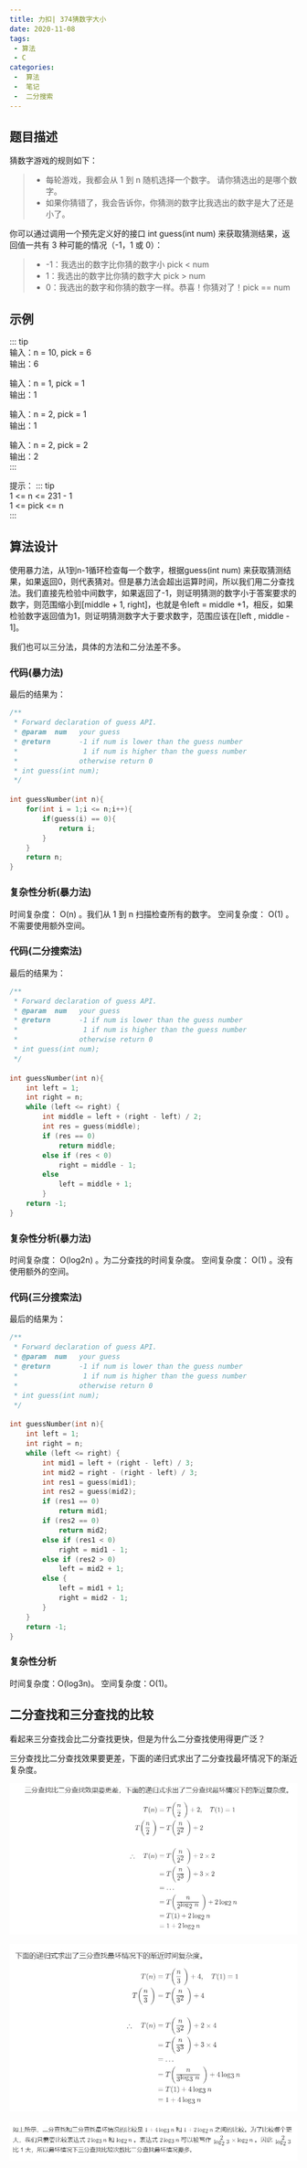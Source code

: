 ```yaml
---
title: 力扣| 374猜数字大小
date: 2020-11-08
tags:
 - 算法
 - C
categories:
 -  算法
 -  笔记
 -  二分搜索
---
```



## 题目描述
猜数字游戏的规则如下：
> + 每轮游戏，我都会从 1 到 n 随机选择一个数字。 请你猜选出的是哪个数字。  
> + 如果你猜错了，我会告诉你，你猜测的数字比我选出的数字是大了还是小了。

你可以通过调用一个预先定义好的接口 int guess(int num) 来获取猜测结果，返回值一共有 3 种可能的情况（-1，1 或 0）：
> + -1：我选出的数字比你猜的数字小 pick < num  
> + 1：我选出的数字比你猜的数字大 pick > num  
> + 0：我选出的数字和你猜的数字一样。恭喜！你猜对了！pick == num  

## 示例
::: tip      
输入：n = 10, pick = 6    
输出：6   

输入：n = 1, pick = 1  
输出：1   

输入：n = 2, pick = 1  
输出：1  

输入：n = 2, pick = 2  
输出：2  
:::

提示：
::: tip  
1 <= n <= 231 - 1  
1 <= pick <= n  
:::

## 算法设计
使用暴力法，从1到n-1循环检查每一个数字，根据guess(int num) 来获取猜测结果，如果返回0，则代表猜对。但是暴力法会超出运算时间，所以我们用二分查找法。我们直接先检验中间数字，如果返回了-1，则证明猜测的数字小于答案要求的数字，则范围缩小到[middle + 1, right]，也就是令left = middle +1，相反，如果检验数字返回值为1，则证明猜测数字大于要求数字，范围应该在[left , middle - 1]。

我们也可以三分法，具体的方法和二分法差不多。

### 代码(暴力法)
最后的结果为：
```c
/** 
 * Forward declaration of guess API.
 * @param  num   your guess
 * @return 	     -1 if num is lower than the guess number
 *			      1 if num is higher than the guess number
 *               otherwise return 0
 * int guess(int num);
 */

int guessNumber(int n){
	for(int i = 1;i <= n;i++){
        if(guess(i) == 0){
            return i;
        }
    }
    return n;
}
```

### 复杂性分析(暴力法)
时间复杂度： O(n) 。我们从 1 到 n 扫描检查所有的数字。
空间复杂度： O(1) 。不需要使用额外空间。


### 代码(二分搜索法)
最后的结果为：
```c
/** 
 * Forward declaration of guess API.
 * @param  num   your guess
 * @return 	     -1 if num is lower than the guess number
 *			      1 if num is higher than the guess number
 *               otherwise return 0
 * int guess(int num);
 */

int guessNumber(int n){
    int left = 1;
    int right = n;
    while (left <= right) {
        int middle = left + (right - left) / 2;
        int res = guess(middle);
        if (res == 0)
            return middle;
        else if (res < 0)
            right = middle - 1;
        else
            left = middle + 1;
        }
    return -1;
}
```

### 复杂性分析(暴力法)
时间复杂度： O(log2n) 。为二分查找的时间复杂度。
空间复杂度： O(1) 。没有使用额外的空间。


### 代码(三分搜索法)
最后的结果为：
```c
/** 
 * Forward declaration of guess API.
 * @param  num   your guess
 * @return 	     -1 if num is lower than the guess number
 *			      1 if num is higher than the guess number
 *               otherwise return 0
 * int guess(int num);
 */

int guessNumber(int n){
    int left = 1;
    int right = n;
    while (left <= right) {
        int mid1 = left + (right - left) / 3;
        int mid2 = right - (right - left) / 3;
        int res1 = guess(mid1);
        int res2 = guess(mid2);
        if (res1 == 0)
            return mid1;
        if (res2 == 0)
            return mid2;
        else if (res1 < 0)
            right = mid1 - 1;
        else if (res2 > 0)
            left = mid2 + 1;
        else {
            left = mid1 + 1;
            right = mid2 - 1;
        }
    }
    return -1;
}
```

### 复杂性分析
时间复杂度：O(log3n)。
空间复杂度：O(1)。

## 二分查找和三分查找的比较
看起来三分查找会比二分查找更快，但是为什么二分查找使用得更广泛？

三分查找比二分查找效果要更差，下面的递归式求出了二分查找最坏情况下的渐近复杂度。

![二分查找最坏情况下的渐近时间复杂度](../images/snipaste_2020_11_08_16_18_41.png)  

![三分查找最坏情况下的渐近时间复杂度](../images/snipaste_2020_11_08_16_18_54.png)

![结果分析](../images/snipaste_2020_11_08_16_24_11.png)